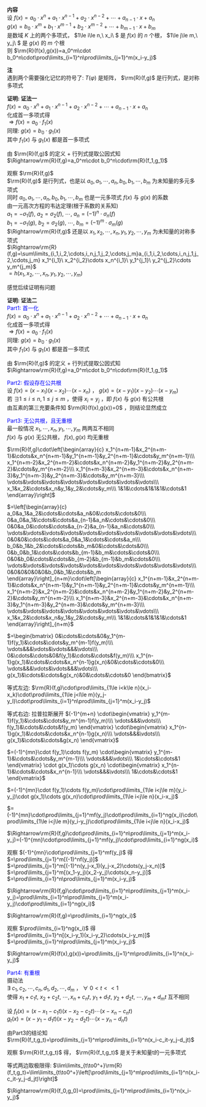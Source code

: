 **内容**    
设 $f(x)=a_0\cdot x^n+a_1\cdot x^{n-1}+a_2\cdot x^{n-2}+\cdots+a_{n-1}\cdot x+a_n$     
 $g(x)=b_0\cdot x^m+b_1\cdot x^{m-1}+b_2\cdot x^{m-2}+\cdots+b_{m-1}\cdot x+b_m$     
是数域 $K$ 上的两个多项式， $1\le i\le n,\ x_i\ $ 是 $f(x)$ 的 $n$ 个根， $1\le j\le m,\ y_j\ $ 是 $g(x)$ 的 $m$ 个根    
则 $\rm{R}(f(x),g(x))=a_0^m\cdot b_0^n\cdot\prod\limits_{i=1}^n\prod\limits_{j=1}^m(x_i-y_j)$     
    
**注**    
遇到两个需要强化记忆的符号了:  $T(\varphi)$ 是矩阵， $\rm{R}(f,g)$ 是行列式，是对称多项式    
    
**证明: 证法一**    
 $f(x)=a_0\cdot x^n+a_1\cdot x^{n-1}+a_2\cdot x^{n-2}+\cdots+a_{n-1}\cdot x+a_n$     
化成首一多项式得    
 $\Rightarrow f(x)=a_0\cdot f_1(x)$     
同理:  $g(x)=b_0\cdot g_1(x)$     
其中 $f_1(x)$ 与 $g_1(x)$ 都是首一多项式    
    
由 $\rm{R}(f,g)$ 的定义 $+$ 行列式提取公因式知    
 $\Rightarrow\rm{R}(f,g)=a_0^m\cdot b_0^n\cdot\rm{R}(f_1,g_1)$     
    
观察 $\rm{R}(f,g)$     
 $\rm{R}(f,g)$ 是行列式，也是以 $a_0,a_1,\cdots,a_n,b_0,b_1,\cdots,b_m$ 为未知量的多元多项式    
同时 $a_0,a_1,\cdots,a_n,b_0,b_1,\cdots,b_m$ 也是一元多项式 $f(x)$ 与 $g(x)$ 的系数    
由一元高次方程的韦达定理(根于系数的关系知)    
 $a_1=-\sigma_1(f),\ a_2=\sigma_2(f),\ \cdots,\ a_n=(-1)^n\cdot\sigma_n(f)$     
 $b_1=-\sigma_1(g),\ b_2=\sigma_2(g),\ \cdots,\ b_m=(-1)^m\cdot\sigma_m(g)$     
 $\Rightarrow\rm{R}(f,g)$ 还是以 $x_1,x_2,\cdots,x_n,y_1,y_2,\cdots,y_m$ 为未知量的对称多项式    
 $\Rightarrow\rm{R}(f,g)=\sum\limits_{i_1,i_2,\cdots,i_n,j_1,j_2,\cdots,j_m}a_{i_1,i_2,\cdots,i_n,j_1,j_2,\cdots,j_m}    
x_1^{i_1}\ x_2^{i_2}\cdots x_n^{i_1}\ y_1^{j_1}\ y_2^{j_2}\cdots y_m^{j_m}$     
 $=h(x_1,x_2,\cdots,x_n,y_1,y_2,\cdots,y_m)$     
    
感觉后续证明有问题    
    
**证明: 证法二**    
<font color=blue>Part1: 首一化</font>    
 $f(x)=a_0\cdot x^n+a_1\cdot x^{n-1}+a_2\cdot x^{n-2}+\cdots+a_{n-1}\cdot x+a_n$     
化成首一多项式得    
 $\Rightarrow f(x)=a_0\cdot f_1(x)$     
同理:  $g(x)=b_0\cdot g_1(x)$     
其中 $f_1(x)$ 与 $g_1(x)$ 都是首一多项式    
    
由 $\rm{R}(f,g)$ 的定义 $+$ 行列式提取公因式知    
 $\Rightarrow\rm{R}(f,g)=a_0^m\cdot b_0^n\cdot\rm{R}(f_1,g_1)$     
    
<font color=blue>Part2: 假设存在公共根</font>    
设 $f(x)=(x-x_1)(x-x_2)\cdots(x-x_n)$ ， $g(x)=(x-y_1)(x-y_2)\cdots(x-y_m)$     
若 $\exists 1\le i\le n, 1\le j\le m$ ，使得 $x_i=y_j$ ，即 $f(x)$ 与 $g(x)$ 有公共根    
由互素的第三充要条件知 $\rm{R}(f(x),g(x))=0$ ，则结论显然成立    
    
<font color=blue>Part3: 无公共根，且无重根</font>    
最一般情况 $x_1,\cdots,x_n,y_1,\cdots,y_m$ 两两互不相同    
 $f(x)$ 与 $g(x)$ 无公共根， $f(x),g(x)$ 均无重根    
    
 $\rm{R}(f,g)\cdot\left[\begin{array}{c}    
x_1^{n+m-1}&x_2^{n+m-1}&\cdots&x_n^{n+m-1}&y_1^{n+m-1}&y_2^{n+m-1}&\cdots&y_m^{n+m-1}\\\    
x_1^{n+m-2}&x_2^{n+m-2}&\cdots&x_n^{n+m-2}&y_1^{n+m-2}&y_2^{n+m-2}&\cdots&y_m^{n+m-2}\\\    
x_1^{n+m-3}&x_2^{n+m-3}&\cdots&x_n^{n+m-3}&y_1^{n+m-3}&y_2^{n+m-3}&\cdots&y_m^{n+m-3}\\\    
\vdots&\vdots&\vdots&\vdots&\vdots&\vdots&\vdots&\vdots\\\    
x_1&x_2&\cdots&x_n&y_1&y_2&\cdots&y_m\\\    
1&1&\cdots&1&1&1&\cdots&1    
\end{array}\right]$     
    
 $=\left[\begin{array}{c}    
a_0&a_1&a_2&\cdots&\cdots&a_n&0&\cdots&\cdots&0\\\    
0&a_0&a_1&\cdots&\cdots&a_{n-1}&a_n&\cdots&\cdots&0\\\    
0&0&a_0&\cdots&\cdots&a_{n-2}&a_{n-1}&a_n&\cdots&0\\\    
\vdots&\vdots&\vdots&\vdots&\vdots&\vdots&\vdots&\vdots&\vdots&\vdots\\\    
0&0&0&\cdots&\cdots&a_0&a_1&\cdots&\cdots&a_n\\\    
b_0&b_1&b_2&\cdots&\cdots&b_m&0&\cdots&\cdots&0\\\    
0&b_0&b_1&\cdots&\cdots&b_{m-1}&b_m&\cdots&\cdots&0\\\    
0&0&b_0&\cdots&\cdots&b_{m-2}&b_{m-1}&b_m&\cdots&0\\\    
\vdots&\vdots&\vdots&\vdots&\vdots&\vdots&\vdots&\vdots&\vdots&\vdots\\\    
0&0&0&0&0&0&b_0&b_1&\cdots&b_m    
\end{array}\right]_{n+m}\cdot\left[\begin{array}{c}    
x_1^{n+m-1}&x_2^{n+m-1}&\cdots&x_n^{n+m-1}&y_1^{n+m-1}&y_2^{n+m-1}&\cdots&y_m^{n+m-1}\\\    
x_1^{n+m-2}&x_2^{n+m-2}&\cdots&x_n^{n+m-2}&y_1^{n+m-2}&y_2^{n+m-2}&\cdots&y_m^{n+m-2}\\\    
x_1^{n+m-3}&x_2^{n+m-3}&\cdots&x_n^{n+m-3}&y_1^{n+m-3}&y_2^{n+m-3}&\cdots&y_m^{n+m-3}\\\    
\vdots&\vdots&\vdots&\vdots&\vdots&\vdots&\vdots&\vdots\\\    
x_1&x_2&\cdots&x_n&y_1&y_2&\cdots&y_m\\\    
1&1&\cdots&1&1&1&\cdots&1    
\end{array}\right]_{n+m}$     
    
 $=\begin{bmatrix}    
0&\cdots&\cdots&0&y_1^{m-1}f(y_1)&\cdots&\cdots&y_m^{m-1}f(y_m)\\\     
\vdots&&&\vdots&\vdots&&&\vdots\\\     
0&\cdots&\cdots&0&f(y_1)&\cdots&\cdots&f(y_m)\\\    
x_1^{n-1}g(x_1)&\cdots&\cdots&x_n^{n-1}g(x_n)&0&\cdots&\cdots&0\\\    
\vdots&&&\vdots&\vdots&&&\vdots\\\     
g(x_1)&\cdots&\cdots&g(x_n)&0&\cdots&\cdots&0    
\end{bmatrix}$     
    
    
等式左边:  $\rm{R}(f,g)\cdot\prod\limits_{1\le i<k\le n}(x_i-x_k)\cdot\prod\limits_{1\le j<l\le m}(y_j-y_l)\cdot\prod\limits_{i=1}^n\prod\limits_{j=1}^m(x_i-y_j)$     
    
等式右边: 拉普拉斯展开 $(-1)^{m+n}    
\cdot\begin{vmatrix}    
y_1^{m-1}f(y_1)&\cdots&\cdots&y_m^{m-1}f(y_m)\\\    
\vdots&&&\vdots\\\    
f(y_1)&\cdots&\cdots&f(y_m)    
\end{vmatrix}    
\cdot\begin{vmatrix}    
x_1^{n-1}g(x_1)&\cdots&\cdots&x_n^{n-1}g(x_n)\\\    
\vdots&&&\vdots\\\    
g(x_1)&\cdots&\cdots&g(x_n)    
\end{vmatrix}$     
    
 $=(-1)^{mn}\cdot f(y_1)\cdots f(y_m)     
\cdot\begin{vmatrix}    
y_1^{m-1}&\cdots&\cdots&y_m^{m-1}\\\    
\vdots&&&\vdots\\\    
1&\cdots&\cdots&1    
\end{vmatrix}    
\cdot g(x_1)\cdots g(x_n)    
\cdot\begin{vmatrix}    
x_1^{n-1}&\cdots&\cdots&x_n^{n-1}\\\    
\vdots&&&\vdots\\\    
1&\cdots&\cdots&1    
\end{vmatrix}$     
    
 $=(-1)^{mn}\cdot f(y_1)\cdots f(y_m)\cdot\prod\limits_{1\le i<j\le m}(y_i-y_j)\cdot g(x_1)\cdots g(x_n)\cdot\prod\limits_{1\le i<j\le n}(x_i-x_j)$     
    
 $=(-1)^{mn}\cdot\prod\limits_{j=1}^mf(y_j)\cdot\prod\limits_{i=1}^ng(x_i)\cdot\prod\limits_{1\le i<j\le m}(y_i-y_j)\cdot\prod\limits_{1\le i<j\le n}(x_i-x_j)$     
    
 $\Rightarrow\rm{R}(f,g)\cdot\prod\limits_{i=1}^n\prod\limits_{j=1}^m(x_i-y_j)=(-1)^{mn}\cdot\prod\limits_{j=1}^mf(y_j)\cdot\prod\limits_{i=1}^ng(x_i)$     
    
观察 $(-1)^{mn}\cdot\prod\limits_{j=1}^mf(y_j)$ 得    
 $=\prod\limits_{j=1}^m[(-1)^nf(y_j)]$     
 $=\prod\limits_{j=1}^m[(-1)^n(y_j-x_1)(y_j-x_2)\cdots(y_j-x_n)]$     
 $=\prod\limits_{j=1}^m[(x_1-y_j)(x_2-y_j)\cdots(x_n-y_j)]$     
 $=\prod\limits_{i=1}^n\prod\limits_{j=1}^m(x_i-y_j)$     
    
 $\Rightarrow\rm{R}(f,g)\cdot\prod\limits_{i=1}^n\prod\limits_{j=1}^m(x_i-y_j)=\prod\limits_{i=1}^n\prod\limits_{j=1}^m(x_i-y_j)\cdot\prod\limits_{i=1}^ng(x_i)$     
    
 $\Rightarrow\rm{R}(f,g)=\prod\limits_{i=1}^ng(x_i)$     
    
观察 $\prod\limits_{i=1}^ng(x_i)$ 得    
 $=\prod\limits_{i=1}^n[(x_i-y_1)(x_i-y_2)\cdots(x_i-y_m)]$     
 $=\prod\limits_{i=1}^n\prod\limits_{j=1}^m(x_i-y_j)$     
    
 $\Rightarrow\rm{R}(f(x),g(x))=\prod\limits_{j=1}^m\prod\limits_{i=1}^n(x_i-y_j)$     
    
<font color=blue>Part4: 有重根</font>    
摄动法    
 $\exists\ c_1,c_2,\cdots,c_n,d_1,d_2,\cdots,d_m$ ， $\forall\ 0<t<<1$     
使得 $x_1+c_1t,\ x_2+c_2t,\ \cdots, x_n+c_nt,\ y_1+d_1t,\ y_2+d_2t,\ \cdots, y_m+d_mt$ 互不相同    
    
设 $f_t(x)=(x-x_1-c_1t)(x-x_2-c_2t)\cdots(x-x_n-c_nt)$     
 $g_t(x)=(x-y_1-d_1t)(x-y_2-d_2t)\cdots(x-y_n-d_nt)$     
    
由Part3的结论知    
 $\rm{R}(f_t,g_t)=\prod\limits_{j=1}^m\prod\limits_{i=1}^n(x_i-c_it-y_j-d_jt)$     
    
观察 $\rm{R}(f_t,g_t)$ 得， $\rm{R}(f_t,g_t)$ 是关于未知量t的一元多项式    
    
等式两边取极限得:  $\lim\limits_{t\to0^+}\rm{R}(f_t,g_t)=\lim\limits_{t\to0^+}\left[\prod\limits_{j=1}^m\prod\limits_{i=1}^n(x_i-c_it-y_j-d_jt)\right]$     
    
 $\Rightarrow\rm{R}(f_0,g_0)=\prod\limits_{j=1}^m\prod\limits_{i=1}^n(x_i-y_j)$     
